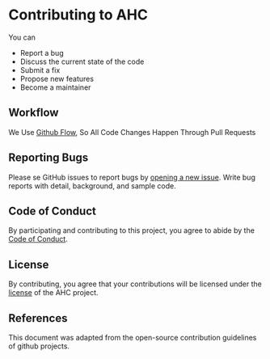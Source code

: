 # Contributing to AHC
You can

 - Report a bug
 - Discuss the current state of the code
 - Submit a fix
 - Propose new features
 - Become a maintainer

## Workflow

We Use [Github Flow](https://guides.github.com/introduction/flow/index.html), So All Code Changes Happen Through Pull Requests

## Reporting Bugs

Please se GitHub issues to report bugs  by [opening a new issue](https://github.com/cengwins/ahc/issues/new/choose). Write bug reports with detail, background, and sample code.

## Code of Conduct

By participating and contributing to this project, you agree to abide by the [Code of Conduct](https://github.com/cengwins/ahc/blob/master/CONTRIBUTING.md).

## License
By contributing, you agree that your contributions will be licensed under the [license](https://github.com/cengwins/ahc/blob/master/LICENSE) of the AHC project. 

## References
This document was adapted from the open-source contribution guidelines of github projects.
